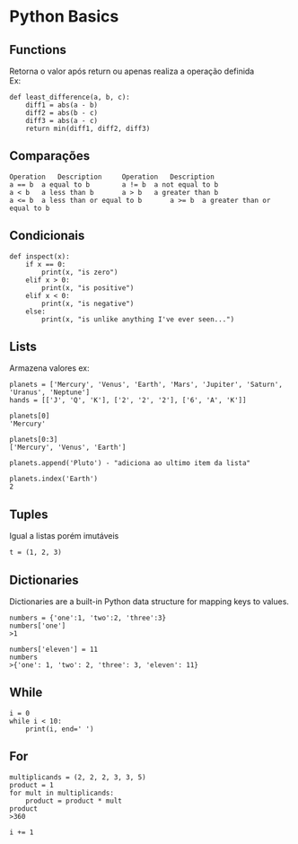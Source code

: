 # Python Basics

## Functions
Retorna o valor após return ou apenas realiza a operação definida <br>
Ex:
```
def least_difference(a, b, c):
    diff1 = abs(a - b)
    diff2 = abs(b - c)
    diff3 = abs(a - c)
    return min(diff1, diff2, diff3)
 ```
## Comparações
```
Operation	Description		Operation	Description
a == b	a equal to b		a != b	a not equal to b
a < b	a less than b		a > b	a greater than b
a <= b	a less than or equal to b		a >= b	a greater than or equal to b
```
## Condicionais
```
def inspect(x):
    if x == 0:
        print(x, "is zero")
    elif x > 0:
        print(x, "is positive")
    elif x < 0:
        print(x, "is negative")
    else:
        print(x, "is unlike anything I've ever seen...")
  ```
  
 ## Lists
 Armazena valores
 ex:
 ```
 planets = ['Mercury', 'Venus', 'Earth', 'Mars', 'Jupiter', 'Saturn', 'Uranus', 'Neptune']
 hands = [['J', 'Q', 'K'], ['2', '2', '2'], ['6', 'A', 'K']]
 ```
 
 ```
 planets[0]
'Mercury'

planets[0:3]
['Mercury', 'Venus', 'Earth']

planets.append('Pluto') - "adiciona ao ultimo item da lista"

planets.index('Earth')
2
```
## Tuples
Igual a listas porém imutáveis
```
t = (1, 2, 3)
```

## Dictionaries
Dictionaries are a built-in Python data structure for mapping keys to values.
```
numbers = {'one':1, 'two':2, 'three':3}
numbers['one']
>1
```

```
numbers['eleven'] = 11
numbers
>{'one': 1, 'two': 2, 'three': 3, 'eleven': 11}
```
## While
```
i = 0
while i < 10:
    print(i, end=' ')
```

## For
```
multiplicands = (2, 2, 2, 3, 3, 5)
product = 1
for mult in multiplicands:
    product = product * mult
product
>360
```
    i += 1
